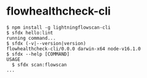flowhealthcheck-cli
===================

<!-- install -->
<!-- usage -->
```sh-session
$ npm install -g lightningflowscan-cli
$ sfdx hello:lint
running command...
$ sfdx (-v|--version|version)
flowhealthcheck-cli/0.0.0 darwin-x64 node-v16.1.0
$ sfdx --help [COMMAND]
USAGE
  $ sfdx scan:flowscan
...
```

